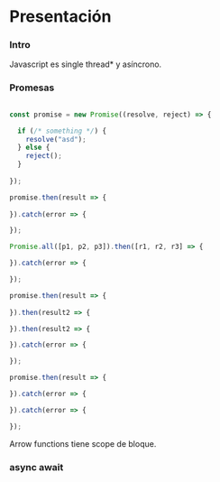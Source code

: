 # Presentación

### Intro

  Javascript es single thread* y asíncrono. 





### Promesas

```javascript

const promise = new Promise((resolve, reject) => {

  if (/* something */) {
    resolve("asd");
  } else {
    reject();
  }
   
});

promise.then(result => {
  
}).catch(error => {

});

Promise.all([p1, p2, p3]).then([r1, r2, r3] => {

}).catch(error => {

});

promise.then(result => {
  
}).then(result2 => {

}).then(result2 => {

}).catch(error => {

});

promise.then(result => {

}).catch(error => {

}).catch(error => {

});

```

Arrow functions tiene scope de bloque.



### async await
